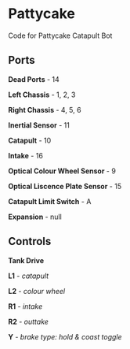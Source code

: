 # Pattycake
Code for Pattycake Catapult Bot

## Ports

**Dead Ports**
    - 14

**Left Chassis**
    - 1, 2, 3

**Right Chassis**
    - 4, 5, 6

**Inertial Sensor**
    - 11

**Catapult**
    - 10

**Intake**
    - 16

**Optical Colour Wheel Sensor**
    - 9

**Optical Liscence Plate Sensor**
    - 15

**Catapult Limit Switch**
    - A

**Expansion**
    - null
    

## Controls

**Tank Drive**

**L1** - *catapult* 

**L2** - *colour wheel* 

**R1** - *intake*

**R2** - *outtake*

**Y** - *brake type:* *hold & coast toggle*